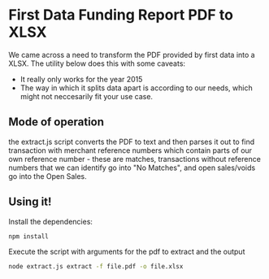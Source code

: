 First Data Funding Report PDF to XLSX
======================

We came across a need to transform the PDF provided by first data into a XLSX. The utility below does this with some caveats:

* It really only works for the year 2015
* The way in which it splits data apart is according to our needs, which might not neccesarily fit your use case. 

## Mode of operation

the extract.js script converts the PDF to text and then parses it out to find transaction with merchant reference numbers which contain parts of our own reference number - these are matches, transactions without reference numbers that we can identify go into "No Matches", and open sales/voids go into the Open Sales. 

## Using it!

Install the dependencies:
```bash
npm install
```

Execute the script with arguments for the pdf to extract and the output
```bash
node extract.js extract -f file.pdf -o file.xlsx
```